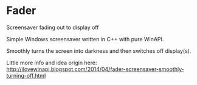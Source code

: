 # Fader
Screensaver fading out to display off

Simple Windows screensaver written in C++ with pure WinAPI.

Smoothly turns the screen into darkness and then switches off display(s).

Little more info and idea origin here: http://ilovewinapi.blogspot.com/2014/04/fader-screensaver-smoothly-turning-off.html
